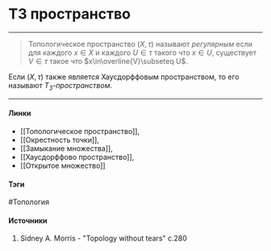 # T3 пространство
***
>Топологическое пространство $(X,\tau)$ называют *регулярным* если для каждого $x\in X$ и каждого $U\in\tau$ такого что $x\in U$, существует $V\in\tau$ такое что $x\in\overline{V}\subseteq U$.

Если $(X,\tau)$ также является Хаусдорффовым пространством, то его называют *$T_{3}$-пространством*.
***
#### Линки
- [[Топологическое пространство]],
- [[Окрестность точки]],
- [[Замыкание множества]],
- [[Хаусдорффово пространство]],
- [[Открытое множество]]
#### Тэги
 #Топология 
#### Источники
1. Sidney A. Morris - "Topology without tears" c.280